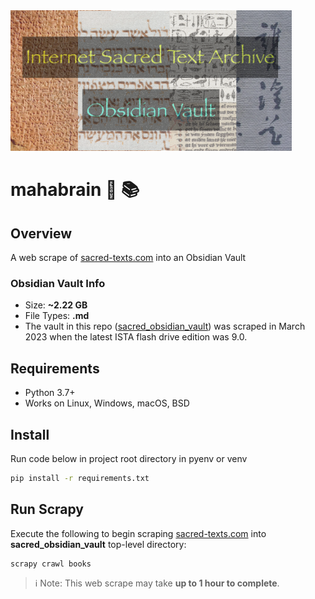<img src="ISTA_OV.png" alt="ISTA_OV.png" width="450px" />

# mahabrain :brain: :books:

## Overview

A web scrape of [sacred-texts.com](www.sacred-texts.com) into an Obsidian Vault

### Obsidian Vault Info

- Size: **~2.22 GB**
- File Types: **.md**
- The vault in this repo
  ([sacred_obsidian_vault](https://github.com/jonnyg23/mahabrain/tree/main/sacred_obsidian_vault))
  was scraped in March 2023 when the latest ISTA flash drive edition was 9.0.

## Requirements

- Python 3.7+
- Works on Linux, Windows, macOS, BSD


## Install

Run code below in project root directory in pyenv or venv

```bash
pip install -r requirements.txt
```

## Run Scrapy

Execute the following to begin scraping
[sacred-texts.com](www.sacred-texts.com) into **sacred_obsidian_vault**
top-level directory:

```bash
scrapy crawl books
```

> :information_source: Note: This web scrape may take **up to 1 hour to complete**.
